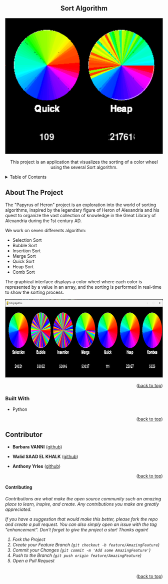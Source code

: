 <a name="readme-top"></a>



<!-- PROJECT SHIELDS -->
<!--
*** I'm using markdown "reference style" links for readability.
*** Reference links are enclosed in brackets [ ] instead of parentheses ( ).
*** See the bottom of this document for the declaration of the reference variables
*** for contributors-url, forks-url, etc. This is an optional, concise syntax you may use.
*** https://www.markdownguide.org/basic-syntax/#reference-style-links
-->


<!-- PROJECT LOGO -->
<br />
<div align="center">
  <h2 align="center">Sort Algorithm</h2>
  <a href="https://github.com/walid-saadelkhalk/sorting-algorithms">
    <img src="assets/logo.png" alt="Logo" width="539" height="435">
  </a>


  <p align="center">
    This project is an application that visualizes the sorting of a color wheel using the several Sort algorithm. 
  </p>
</div>



<!-- TABLE OF CONTENTS -->
<details>
  <summary>Table of Contents</summary>
  <ol>
    <li>
      <a href="#about-the-project">About The Project</a>
      <ul>
        <li><a href="#built-with">Built With</a></li>
      </ul>
    </li>
    <li><a href="#contributor">Contributor</a></li>
    <ul>
        <li><a href="#contributing">Contributing</a></li>
    </ul>
  </ol>
</details>



<!-- ABOUT THE PROJECT -->
## About The Project

The "Papyrus of Heron" project is an exploration into the world of sorting algorithms, inspired by the legendary figure of Heron of Alexandria and his quest to organize the vast collection of knowledge in the Great Library of Alexandria during the 1st century AD.

We work on seven differents algorithm:

* Selection Sort
* Bubble Sort
* Insertion Sort 
* Merge Sort
* Quick Sort
* Heap Sort
* Comb Sort 

The graphical interface displays a color wheel where each color is represented by a value in an array, and the sorting is performed in real-time to show the sorting process.

<img src="assets/capture.png" alt="Program window" width="900" height="250">

<p align="right">(<a href="#readme-top">back to top</a>)</p>



### Built With

* Python

<p align="right">(<a href="#readme-top">back to top</a>)</p>





<!-- CONTACT -->
## Contributor

- **Barbara VANNI** (<a href="https://github.com/barbara-vanni">github</a>)

- **Walid SAAD EL KHALK** (<a href="https://github.com/walid-saadelkhalk">github</a>)

- **Anthony Yrles** (<a href="https://github.com/anthony-yrles">github</a>)


<p align="right">(<a href="#readme-top">back to top</a>)</p>


<!-- CONTRIBUTING -->
#### Contributing

<h6>
Contributions are what make the open source community such an amazing place to learn, inspire, and create. Any contributions you make are greatly appreciated.

If you have a suggestion that would make this better, please fork the repo and create a pull request. You can also simply open an issue with the tag "enhancement".
Don't forget to give the project a star! Thanks again!

1. Fork the Project
2. Create your Feature Branch (`git checkout -b feature/AmazingFeature`)
3. Commit your Changes (`git commit -m 'Add some AmazingFeature'`)
4. Push to the Branch (`git push origin feature/AmazingFeature`)
5. Open a Pull Request
</h6>

<p align="right">(<a href="#readme-top">back to top</a>)</p>






